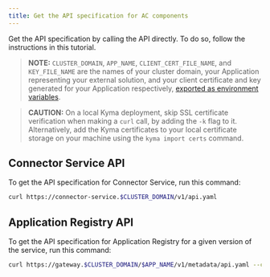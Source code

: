 ```yaml
---
title: Get the API specification for AC components
---
```


Get the API specification by calling the API directly. To do so, follow the instructions in this tutorial. 

> **NOTE:** `CLUSTER_DOMAIN`, `APP_NAME`, `CLIENT_CERT_FILE_NAME`, and `KEY_FILE_NAME` are the names of your cluster domain, your Application representing your external solution, and your client certificate and key generated for your Application respectively, [exported as environment variables](ac-02-get-client-certificate.md#generate-a-csr-and-send-it-to-kyma).

> **CAUTION:** On a local Kyma deployment, skip SSL certificate verification when making a `curl` call, by adding the `-k` flag to it. Alternatively, add the Kyma certificates to your local certificate storage on your machine using the `kyma import certs` command.

## Connector Service API

To get the API specification for Connector Service, run this command:

```bash
curl https://connector-service.$CLUSTER_DOMAIN/v1/api.yaml
```

## Application Registry API

To get the API specification for Application Registry for a given version of the service, run this command:

```bash
curl https://gateway.$CLUSTER_DOMAIN/$APP_NAME/v1/metadata/api.yaml --cert $CLIENT_CERT_FILE_NAME.crt --key $KEY_FILE_NAME.key
```


